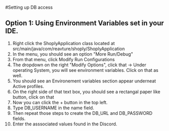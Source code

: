 #Setting up DB access

## Option 1: Using Environment Variables set in your IDE.
  1. Right click the ShoplyApplication class located at src/main/java/com/reavture/shoply/ShoplyApplication
  2. In the menu, you should see an option "More Run/Debug"
  3. From that menu, click Modify Run Configurations
  4. The dropdown on the right "Modify Options", click that -> Under operating System, you will see environment variables. Click on that as well.
  5. You should see an Environement variables section appear underneat Active profiles.
  6. On the right side of that text box, you should see a rectangal paper like button, click on that
  7. Now you can click the + button in the top left.
  8. Type DB_USERNAME in the name field.
  9. Then repeat those steps to create the DB_URL and DB_PASSWORD fields.
  10. Enter the asssociated values found in the Discord.

